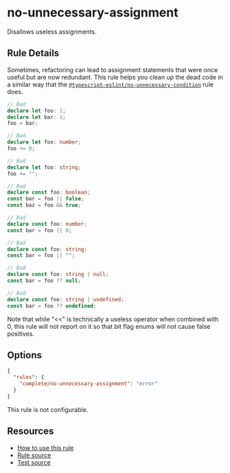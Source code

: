 # no-unnecessary-assignment

Disallows useless assignments.

## Rule Details

Sometimes, refactoring can lead to assignment statements that were once useful but are now redundant. This rule helps you clean up the dead code in a similar way that the [`@typescript-eslint/no-unnecessary-condition`](https://typescript-eslint.io/rules/no-unnecessary-condition/) rule does.

```ts
// Bad
declare let foo: 1;
declare let bar: 1;
foo = bar;

// Bad
declare let foo: number;
foo += 0;

// Bad
declare let foo: string;
foo += "";

// Bad
declare const foo: boolean;
const bar = foo || false;
const baz = foo && true;

// Bad
declare const foo: number;
const bar = foo || 0;

// Bad
declare const foo: string;
const bar = foo || "";

// Bad
declare const foo: string | null;
const bar = foo ?? null;

// Bad
declare const foo: string | undefined;
const bar = foo ?? undefined;
```

Note that while "<<" is technically a useless operator when combined with 0, this rule will not report on it so that bit flag enums will not cause false positives.

## Options

```json
{
  "rules": {
    "complete/no-unnecessary-assignment": "error"
  }
}
```

This rule is not configurable.

## Resources

- [How to use this rule](https://complete-ts.github.io/eslint-plugin-complete)
- [Rule source](https://github.com/complete-ts/complete/blob/main/packages/eslint-plugin-complete/src/rules/no-unnecessary-assignment.ts)
- [Test source](https://github.com/complete-ts/complete/blob/main/packages/eslint-plugin-complete/tests/rules/no-unnecessary-assignment.test.ts)
